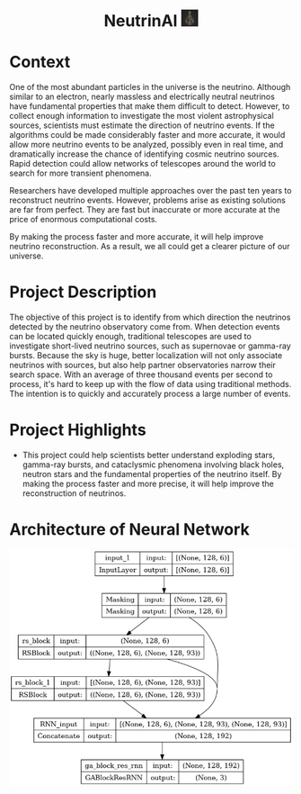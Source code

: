 <h1 align="center">
<b>NeutrinAI</b>
<img height="30em" width="30em" src="icono neutrinai.jpg" />
</h1>

<h1 align="left">
<b>Context</b>
</h1>

One of the most abundant particles in the universe is the neutrino. Although similar to an electron, nearly massless and electrically neutral neutrinos have fundamental properties that make them difficult to detect. However, to collect enough information to investigate the most violent astrophysical sources, scientists must estimate the direction of neutrino events. If the algorithms could be made considerably faster and more accurate, it would allow more neutrino events to be analyzed, possibly even in real time, and dramatically increase the chance of identifying cosmic neutrino sources. Rapid detection could allow networks of telescopes around the world to search for more transient phenomena.

Researchers have developed multiple approaches over the past ten years to reconstruct neutrino events. However, problems arise as existing solutions are far from perfect. They are fast but inaccurate or more accurate at the price of enormous computational costs.

By making the process faster and more accurate, it will help improve neutrino reconstruction. As a result, we all could get a clearer picture of our universe.

<h1 align="left">
<b>Project Description</b>
</h1>

The objective of this project is to identify from which direction the neutrinos detected by the neutrino observatory come from. When detection events can be located quickly enough, traditional telescopes are used to investigate short-lived neutrino sources, such as supernovae or gamma-ray bursts. Because the sky is huge, better localization will not only associate neutrinos with sources, but also help partner observatories narrow their search space. With an average of three thousand events per second to process, it's hard to keep up with the flow of data using traditional methods. The intention is to quickly and accurately process a large number of events.

<h1 align="left">
<b>Project Highlights</b>
</h1>

* This project could help scientists better understand exploding stars, gamma-ray bursts, and cataclysmic phenomena involving black holes, neutron stars and the fundamental properties of the neutrino itself. By making the process faster and more precise, it will help improve the reconstruction of neutrinos.

<h1 align="left">
<b>Architecture of Neural Network</b>
</h1>

<img src="NeutrinAI Neural Network.png" />
